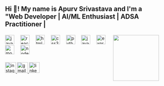 <h2 align="left">Hi 👋! My name is Apurv Srivastava and I'm a "Web Developer | AI/ML Enthusiast | ADSA Practitioner |</h2>

###



###

<img align="right" height="150" src="https://media.tenor.com/yISPJmmVjqUAAAAi/gat2.gif"  />

###

<div align="left">
  <img src="https://cdn.jsdelivr.net/gh/devicons/devicon/icons/javascript/javascript-original.svg" height="30" alt="javascript logo"  />
  <img width="12" />
  
  <img src="https://cdn.jsdelivr.net/gh/devicons/devicon/icons/react/react-original.svg" height="30" alt="react logo"  />
  <img width="12" />
  <img src="https://cdn.jsdelivr.net/gh/devicons/devicon/icons/html5/html5-original.svg" height="30" alt="html5 logo"  />
  <img width="12" />
  <img src="https://cdn.jsdelivr.net/gh/devicons/devicon/icons/css3/css3-original.svg" height="30" alt="css3 logo"  />
  <img width="12" />
  <img src="https://cdn.jsdelivr.net/gh/devicons/devicon/icons/python/python-original.svg" height="30" alt="python logo"  />
  <img width="12" />
   <img src="https://cdn.jsdelivr.net/gh/devicons/devicon/icons/java/java-original.svg" height="30" alt="java logo"  />
  <img width="12" />
   <img src="https://cdn.jsdelivr.net/gh/devicons/devicon/icons/express/express-original.svg" height="30" alt="express logo"  />
  <img width="12" />
   <img src="https://cdn.jsdelivr.net/gh/devicons/devicon/icons/mongodb/mongodb-original.svg" height="30" alt="mongo logo"  />
  <img width="12" />
   <img src="https://cdn.jsdelivr.net/gh/devicons/devicon/icons/python/python-original.svg" height="30" alt="node logo"  />
  <img width="12" />
  
  
</div>

###

<div align="left">
  <a href="https://www.instagram.com/.apurv04.?igsh=MW1ndHJoNmFtbW5icg==" target=""blank >
  <img src="https://img.shields.io/static/v1?message=Instagram&logo=instagram&label=&color=E4405F&logoColor=white&labelColor=&style=for-the-badge" height="35" alt="instagram logo"  />
  </a>
  <a href="mailto:sriapurv789@.com" target="blank">
  <img src="https://img.shields.io/static/v1?message=Gmail&logo=gmail&label=&color=D14836&logoColor=white&labelColor=&style=for-the-badge" height="35" alt="gmail logo"  />
  </a>
  <a href="https://www.linkedin.com/in/apurv-srivastava-139891288/" target="_blank">
  <img src="https://img.shields.io/static/v1?message=LinkedIn&logo=linkedin&label=&color=0077B5&logoColor=white&labelColor=&style=for-the-badge" height="35" alt="linkedin logo"  />
  </a>
</div>

###


###
